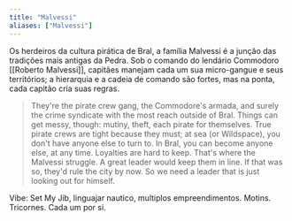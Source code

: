 ```yaml
---
title: "Malvessi"
aliases: ["Malvessi"]
---
```


Os herdeiros da cultura pirática de Bral, a família Malvessi é a junção das tradições mais antigas da Pedra. 
Sob o comando do lendário Commodoro [[Roberto Malvessi]], capitães manejam cada um sua micro-gangue e seus territórios; a hierarquia e a cadeia de comando são fortes, mas na ponta, cada capitão cria suas regras. 

> They're the pirate crew gang, the Commodore's armada, and surely the crime syndicate with the most reach outside of Bral. Things can get messy, though: mutiny, theft, each pirate for themselves. True pirate crews are tight because they must; at sea (or Wildspace), you don't have anyone else to turn to. In Bral, you can become anyone else, at any time. Loyalties are hard to keep. That's where the Malvessi struggle. A great leader would keep them in line. If that was so, they'd rule the city by now. So we need a leader that is just looking out for himself.

Vibe: Set My Jib, linguajar nautico, multiplos empreendimentos. Motins. Tricornes. Cada um por si. 